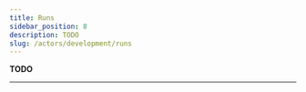 ```yaml
---
title: Runs
sidebar_position: 8
description: TODO
slug: /actors/development/runs
---
```


**TODO**

---


